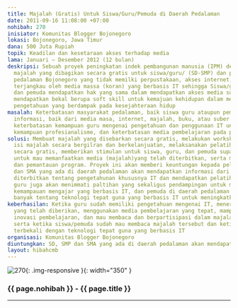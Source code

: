 ```yaml
---
title: Majalah (Gratis) Untuk Siswa/Guru/Pemuda di Daerah Pedalaman
date: 2011-09-16 11:08:00 +07:00
nohibah: 270
inisiator: Komunitas Blogger Bojonegoro
lokasi: Bojonegoro, Jawa Timur
dana: 500 Juta Rupiah
topik: Keadilan dan kesetaraan akses terhadap media
lama: Januari – Desember 2012 (12 bulan)
deskripsi: Sebuah proyek peningkatan indek pembangunan manusia (IPM) dengan menerbitkan
  majalah yang dibagikan secara gratis untuk siswa/guru/ (SD-SMP) dan pemuda di daerah
  pedalaman Bojonegoro yang tidak memilki perpustakaan, akses internet, dan tidak
  terjangkau oleh media massa (koran) yang berbasis IT sehingga Siswa/guru/ (SD-SMP)
  dan pemuda mendapatkan hak yang sama dalam mendapatkan akses media supya mereka
  mendapatkan bekal berupa soft skill untuk kemajuan kehidupan dalam meningkatkan
  pengetahuan yang berdampak pada kesejahteraan hidup
masalah: Keterbatasan masyarakat pedalaman, baik siswa guru ataupun pemuda dalam mengakses
  informasi, baik dari media masa, internet, majalah, buku, atau suber bacaan lain,
  keterbatasan kemampuan guru mengenai pengetahuan dan penggunaan IT untuk meningkatkan
  kemampuan profesianalisme, dan keterbatasan media pembelajaran pada proses KBM
solusi: Membuat majalah yang disebarkan secara gratis, melakukan workshop yang mengupas
  isi majalah secara bergilran dan berkelanjuatan, melaksanakan pelatihan kepada guru
  secara gratis, memberikan stimulan untuk siswa, guru, dan pemuda supaya termotivasi
  untuk mau memanfaatkan media (majalah)yang telah diterbitkan, serta melakukan pendampingan
  dan pemantauan program. Proyek ini akan memberi keuntungan kepada pelajar SD, SMP
  dan SMA yang ada di daerah pedalaman akan mendapatkan informasi dari majalah yang
  diterbitkan tentang pengetahunan khususnya IT dan mendapatkan pelatihan secara berkala,
  guru juga akan menimmati paltihan yang sekaligus pendampingan untuk meningkatkan
  kemampauan mengajar yang berbasis IT, dan pemuda di daerah pedalaman bisa belajar
  banyak tentang teknologi tepat guna yang berbasis IT untuk meningkatkan taraf hidup
keberhasilan: Ketika guru sudah memiliki pengetahuan mengenai IT, menerapkan ilmu
  yang telah diberikan, menggunakan media pembelajaran yang tepat, mampu melakukan
  inovasi pembelajaran, dan mau membaca dan berpartisipasi dalam majalah yang diterbitkan,
  serta ketika siswa/pemuda sudah mau membaca majalah tersebut dan ketika pemuda sudah
  terbekali dengan teknologi tepat guna yang berbasis IT
organisasi: Komunitas Blogger Bojonegoro
diuntungkan: SD, SMP dan SMA yang ada di daerah pedalaman akan mendapatkan informasi dari majalah yang diterbitkan tentang pengetahunan khususnya IT dan mendapatkan pelatihan secara berkala, guru juga akan menimmati paltihan yang sekaligus pendampingan untuk meningkatkan kemampauan mengajar yang berbasis IT, dan pemuda di daerah pedalaman bisa belajar banyak tentang teknologi tepat guna yang berbasis IT untuk meningkatkan taraf hidup
layout: hibahcmb
---
```


![270](/static/img/hibahcmb/270.png){: .img-responsive }{: width="350" }

### {{ page.nohibah }} - {{ page.title }}

---
